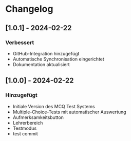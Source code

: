 # Changelog

## [1.0.1] - 2024-02-22
### Verbessert
- GitHub-Integration hinzugefügt
- Automatische Synchronisation eingerichtet
- Dokumentation aktualisiert

## [1.0.0] - 2024-02-22
### Hinzugefügt
- Initiale Version des MCQ Test Systems
- Multiple-Choice-Tests mit automatischer Auswertung
- Aufmerksamkeitsbutton
- Lehrerbereich
- Testmodus 
- test commit
